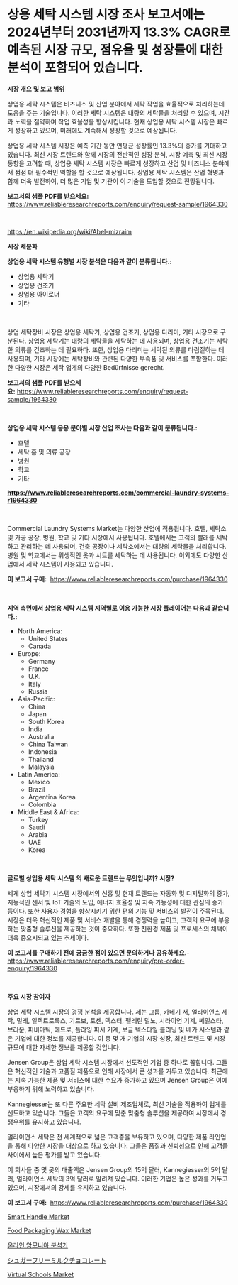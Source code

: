<p><h1>상용 세탁 시스템 시장 조사 보고서에는 2024년부터 2031년까지 13.3% CAGR로 예측된 시장 규모, 점유율 및 성장률에 대한 분석이 포함되어 있습니다.</h1></p><p><strong>시장 개요 및 보고 범위</strong></p>
<p><p>상업용 세탁 시스템은 비즈니스 및 산업 분야에서 세탁 작업을 효율적으로 처리하는데 도움을 주는 기술입니다. 이러한 세탁 시스템은 대량의 세탁물을 처리할 수 있으며, 시간과 노력을 절약하며 작업 효율성을 향상시킵니다. 현재 상업용 세탁 시스템 시장은 빠르게 성장하고 있으며, 미래에도 계속해서 성장할 것으로 예상됩니다.</p><p>상업용 세탁 시스템 시장은 예측 기간 동안 연평균 성장률인 13.3%의 증가를 기대하고 있습니다. 최신 시장 트렌드와 함께 시장의 전반적인 성장 분석, 시장 예측 및 최신 시장 동향을 고려할 때, 상업용 세탁 시스템 시장은 빠르게 성장하고 산업 및 비즈니스 분야에서 점점 더 필수적인 역할을 할 것으로 예상됩니다. 상업용 세탁 시스템은 산업 혁명과 함께 더욱 발전하여, 더 많은 기업 및 기관이 이 기술을 도입할 것으로 전망됩니다.</p></p>
<p><strong>보고서의 샘플 PDF를 받으세요:</strong> <a href="https://www.reliableresearchreports.com/enquiry/request-sample/1964330">https://www.reliableresearchreports.com/enquiry/request-sample/1964330</a></p>
<p>&nbsp;</p>
<p><a href="https://en.wikipedia.org/wiki/Abel-mizraim">https://en.wikipedia.org/wiki/Abel-mizraim</a></p>
<p><strong>시장 세분화</strong></p>
<p><strong>상업용 세탁 시스템 유형별 시장 분석은 다음과 같이 분류됩니다.:</strong></p>
<p><ul><li>상업용 세탁기</li><li>상업용 건조기</li><li>상업용 아이로너</li><li>기타</li></ul></p>
<p>&nbsp;</p>
<p><p>상업 세탁장비 시장은 상업용 세탁기, 상업용 건조기, 상업용 다리미, 기타 시장으로 구분된다. 상업용 세탁기는 대량의 세탁물을 세탁하는 데 사용되며, 상업용 건조기는 세탁한 의류를 건조하는 데 필요하다. 또한, 상업용 다리미는 세탁된 의류를 다림질하는 데 사용되며, 기타 시장에는 세탁장비와 관련된 다양한 부속품 및 서비스를 포함한다. 이러한 다양한 시장은 세탁 업계의 다양한 Bedürfnisse gerecht.</p></p>
<p><strong>보고서의 샘플 PDF를 받으세요:</strong>&nbsp;<a href="https://www.reliableresearchreports.com/enquiry/request-sample/1964330">https://www.reliableresearchreports.com/enquiry/request-sample/1964330</a></p>
<p>&nbsp;</p>
<p><strong> 상업용 세탁 시스템 응용 분야별 시장 산업 조사는 다음과 같이 분류됩니다.:</strong></p>
<p><ul><li>호텔</li><li>세탁 홈 및 의류 공장</li><li>병원</li><li>학교</li><li>기타</li></ul></p>
<p><strong><a href="https://www.reliableresearchreports.com/commercial-laundry-systems-r1964330">https://www.reliableresearchreports.com/commercial-laundry-systems-r1964330</a></strong></p>
<p>&nbsp;</p>
<p><p>Commercial Laundry Systems Market는 다양한 산업에 적용됩니다. 호텔, 세탁소 및 가공 공장, 병원, 학교 및 기타 시장에서 사용됩니다. 호텔에서는 고객의 빨래를 세탁하고 관리하는 데 사용되며, 건축 공장이나 세탁소에서는 대량의 세탁물을 처리합니다. 병원 및 학교에서는 위생적인 옷과 시트를 세탁하는 데 사용됩니다. 이외에도 다양한 산업에서 세탁 시스템이 사용되고 있습니다.</p></p>
<p><strong>이 보고서 구매:</strong>&nbsp; <a href="https://www.reliableresearchreports.com/purchase/1964330">https://www.reliableresearchreports.com/purchase/1964330</a></p>
<p>&nbsp;</p>
<p><strong>지역 측면에서 상업용 세탁 시스템 지역별로 이용 가능한 시장 플레이어는 다음과 같습니다.:</strong></p>
<p><ul>
    <li>
        North America:
        <ul>
            <li>United States</li>
            <li>Canada</li>
        </ul>
    </li>
    <li>
        Europe:
        <ul>
            <li>Germany</li>
            <li>France</li>
            <li>U.K.</li>
            <li>Italy</li>
            <li>Russia</li>
        </ul>
    </li>
    <li>
        Asia-Pacific:
        <ul>
            <li>China</li>
            <li>Japan</li>
            <li>South Korea</li>
            <li>India</li>
            <li>Australia</li>
            <li>China Taiwan</li>
            <li>Indonesia</li>
            <li>Thailand</li>
            <li>Malaysia</li>
        </ul>
    </li>
    <li>
        Latin America:
        <ul>
            <li>Mexico</li>
            <li>Brazil</li>
            <li>Argentina Korea</li>
            <li>Colombia</li>
        </ul>
    </li>
    <li>
        Middle East & Africa:
        <ul>
            <li>Turkey</li>
            <li>Saudi</li>
            <li>Arabia</li>
            <li>UAE</li>
            <li>Korea</li>
        </ul>
    </li>
    </ul></p>
<p>&nbsp;</p>
<p><strong>글로벌 상업용 세탁 시스템 의 새로운 트렌드는 무엇입니까? 시장?</strong></p>
<p><p>세계 상업 세탁기 시스템 시장에서의 신흥 및 현재 트렌드는 자동화 및 디지털화의 증가, 지능적인 센서 및 IoT 기술의 도입, 에너지 효율성 및 지속 가능성에 대한 관심의 증가 등이다. 또한 사용자 경험을 향상시키기 위한 편의 기능 및 서비스의 발전이 주목된다. 시장은 더욱 혁신적인 제품 및 서비스 개발을 통해 경쟁력을 높이고, 고객의 요구에 부응하는 맞춤형 솔루션을 제공하는 것이 중요하다. 또한 친환경 제품 및 프로세스의 채택이 더욱 중요시되고 있는 추세이다.</p></p>
<p><strong>이 보고서를 구매하기 전에 궁금한 점이 있으면 문의하거나 공유하세요.</strong>- <a href="https://www.reliableresearchreports.com/enquiry/pre-order-enquiry/1964330">https://www.reliableresearchreports.com/enquiry/pre-order-enquiry/1964330</a></p>
<p>&nbsp;</p>
<p><strong>주요 시장 참여자</strong></p>
<p><p>상업 세탁 시스템 시장의 경쟁 분석을 제공합니다. 제논 그룹, 카네기 서, 얼라이언스 세탁, 밀레, 일렉트로룩스, 기르보, 토센, 덱스터, 펠레린 밀노, 시라이언 기계, 쎄일스타, 브라운, 퍼비마틱, 에드로, 플라잉 피시 기계, 보글 텍스타일 클리닝 및 베가 시스템과 같은 기업에 대한 정보를 제공합니다. 이 중 몇 개 기업의 시장 성장, 최신 트렌드 및 시장 규모에 대한 자세한 정보를 제공할 것입니다.</p><p>Jensen Group은 상업 세탁 시스템 시장에서 선도적인 기업 중 하나로 꼽힙니다. 그들은 혁신적인 기술과 고품질 제품으로 인해 시장에서 큰 성과를 거두고 있습니다. 최근에는 지속 가능한 제품 및 서비스에 대한 수요가 증가하고 있으며 Jensen Group은 이에 부응하기 위해 노력하고 있습니다.</p><p>Kannegiesser는 또 다른 주요한 세탁 설비 제조업체로, 최신 기술을 적용하여 업계를 선도하고 있습니다. 그들은 고객의 요구에 맞춘 맞춤형 솔루션을 제공하여 시장에서 경쟁우위를 유지하고 있습니다.</p><p>얼라이언스 세탁은 전 세계적으로 넓은 고객층을 보유하고 있으며, 다양한 제품 라인업을 통해 다양한 시장을 대상으로 하고 있습니다. 그들은 품질과 신뢰성으로 인해 고객들 사이에서 높은 평가를 받고 있습니다.</p><p>이 회사들 중 몇 곳의 매출액은 Jensen Group의 15억 달러, Kannegiesser의 5억 달러, 얼라이언스 세탁의 3억 달러로 알려져 있습니다. 이러한 기업은 높은 성과를 거두고 있으며, 시장에서의 강세를 유지하고 있습니다.</p></p>
<p><strong>이 보고서 구매:</strong>&nbsp;&nbsp;<a href="https://www.reliableresearchreports.com/purchase/1964330">https://www.reliableresearchreports.com/purchase/1964330</a></p>
<p><p><a href="https://www.linkedin.com/pulse/future-trends-global-smart-handle-market-insights-analysis-from-wrl4c">Smart Handle Market</a></p><p><a href="https://medium.com/@luke.wilson7856/deep-dive-into-the-food-packaging-wax-market-itstrends-market-segmentation-and-competitive-cc4cf973b021">Food Packaging Wax Market</a></p><p><a href="https://github.com/shampaakter36/Market-Research-Report-List-2/blob/main/410228957884.md">온라인 암모니아 분석기</a></p><p><a href="https://medium.com/@mares423/%E7%A0%82%E7%B3%96%E4%B8%8D%E4%BD%BF%E7%94%A8%E3%81%AE%E3%83%9F%E3%83%AB%E3%82%AF%E3%83%81%E3%83%A7%E3%82%B3%E3%83%AC%E3%83%BC%E3%83%88%E5%B8%82%E5%A0%B4%E3%81%AE%E5%8B%95%E5%90%91%E3%82%92%E6%8E%A2%E3%82%8B-%E3%82%B0%E3%83%AD%E3%83%BC%E3%83%90%E3%83%AB%E3%83%88%E3%83%AC%E3%83%B3%E3%83%89%E3%81%A8%E5%B0%86%E6%9D%A5%E3%81%AE%E6%88%90%E9%95%B7%E8%A6%8B%E9%80%9A%E3%81%97-2024%E5%B9%B4-2031%E5%B9%B4-%E3%81%AF114%E3%83%9A%E3%83%BC%E3%82%B8%E3%81%A7%E3%82%AB%E3%83%90%E3%83%BC%E3%81%95%E3%82%8C%E3%81%A6%E3%81%84%E3%81%BE%E3%81%99-d2bd32fa6f53">シュガーフリーミルクチョコレート</a></p><p><a href="https://github.com/qndifksd5/Market-Research-Report-List-1/blob/main/virtual-schools-market.md">Virtual Schools Market</a></p></p>